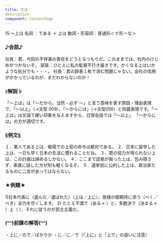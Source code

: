 ```yaml
---
title: 文法：
description
component: ContentPage
---
```



15.～上は
名詞 ：である ＋ 上は
動詞・形容詞：普通形＜ナ形ーな＞  

### ♪会話♪
社長：君、今回の不祥事の責任をどうとるつもりだ。このままでは、社内のけじめがつかないぞ。 
部長：ひとえに私の監督不行き届きです。かくなる上はいかような処分でも・・・。 
社長：君の辞表１枚で済む問題じゃない。会社の信用がかかっているのが、まだわからないのか！

### ♯解説♭
「～上は」は「～だから、当然・必ず ～」と言う意味を表す原因・理由表現で、「～以上」（→文型 009）、「～からには」（→文型056）と同義表現です。「～上は」は文語で硬い印象を与えますから、日常会話では「～以上」 「～からには」の方が適切です。

### §例文§
１．軍人である上は、戦場での上官の命令は絶対である。
２．日本に留学した上は、一日も早く日本の生活に慣れることだね。
３．君の協力が得られない上は、この計画は諦めるしかない。
４．ここまで証拠が揃った上は、包み隠さず、素直に話した方が刑も軽くなるぞ。
５．選挙民に公約した上は、政治家たるものに二言があってはならない。

### ★例題★
1)日本代表に（選んだ／選ばれた）（上は／上に）、皆様の御期待に添う（べく／べき）全力を尽くします。
2) たとえ不満で（ある→ ）と、多数決で（決まる→ ）上（ ）、それに従うのが民主主義だ。

### (^^)前課の解答(^^)
・上に／ので／ばかりか
・に／に／で（「上に」と「上で」の違いに注意）
